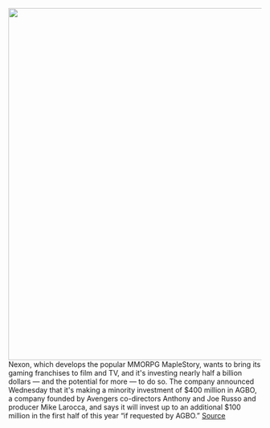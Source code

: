 <img src='https://cdn.vox-cdn.com/thumbor/1Jx9VOlQXZaMlu8DIgIv2wfyhmg=/0x0:1920x1080/1200x800/filters:focal(807x387:1113x693)/cdn.vox-cdn.com/uploads/chorus_image/image/70350911/Screen_Shot_2022_01_05_at_9.14.28_AM.0.png' width='700px' /><br/>
Nexon, which develops the popular MMORPG MapleStory, wants to bring its gaming franchises to film and TV, and it's investing nearly half a billion dollars — and the potential for more — to do so. The company announced Wednesday that it's making a minority investment of $400 million in AGBO, a company founded by Avengers co-directors Anthony and Joe Russo and producer Mike Larocca, and says it will invest up to an additional $100 million in the first half of this year “if requested by AGBO.”
<a href='https://www.theverge.com/2022/1/5/22868565/nexon-minority-investment-agbo-maplestory-russo-brothers'> Source <a/>